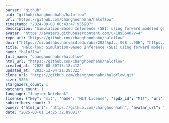 ```yaml
---
parser: "github"
uid: "github/changhoonhahn/haloflow"
url: "https://github.com/changhoonhahn/haloflow"
timestamp: "2024-09-08 00:43:47.955907"
description: "Simulation-Based Inference (SBI) using forward modeled galaxy photometry"
avatar: "https://avatars.githubusercontent.com/u/1895640?v=4"
repo_url: "https://github.com/changhoonhahn/haloflow"
doi: ["https://ui.adsabs.harvard.edu/abs/2024ApJ...968...90H", "https://ui.adsabs.harvard.edu/abs/2024ascl.soft08008H/abstract"]
title: "HaloFlow: Simulation-Based Inference (SBI) using forward modeled galaxy photometry"
name: "haloflow"
full_name: "changhoonhahn/haloflow"
html_url: "https://github.com/changhoonhahn/haloflow"
created_at: "2022-08-30T13:18:41Z"
updated_at: "2023-12-04T21:28:32Z"
clone_url: "https://github.com/changhoonhahn/haloflow.git"
size: 5865
stargazers_count: 1
watchers_count: 1
language: "Jupyter Notebook"
license: {"key": "mit", "name": "MIT License", "spdx_id": "MIT", "url": "https://api.github.com/licenses/mit", "node_id": "MDc6TGljZW5zZTEz"}
subscribers_count: 3
owner: {"html_url": "https://github.com/changhoonhahn", "avatar_url": "https://avatars.githubusercontent.com/u/1895640?v=4", "login": "changhoonhahn", "type": "User"}
date: "2025-03-01 14:25:32.890817"
---
```

